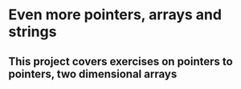 # Even more pointers, arrays and strings 
## This project covers exercises on pointers to pointers, two dimensional arrays
